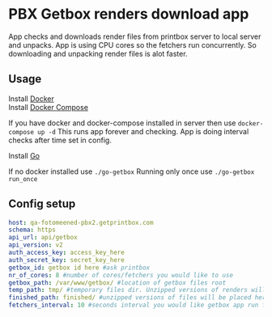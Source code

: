 # PBX Getbox renders download app

App checks and downloads render files from printbox server to local server and unpacks.
App is using CPU cores so the fetchers run concurrently. So downloading and unpacking render files is alot faster.

## Usage


Install [Docker](https://docs.docker.com/install/)  
Install [Docker Compose](https://docs.docker.com/compose/install/)  

If you have docker and docker-compose installed in server then use ```docker-compose up -d```
This runs app forever and checking. App is doing interval checks after time set in config.

Install [Go](https://golang.org/doc/install)  

If no docker installed use ```./go-getbox```
Running only once use ```./go-getbox run_once```

## Config setup

```yml
host: qa-fotomeened-pbx2.getprintbox.com
schema: https
api_url: api/getbox
api_version: v2
auth_access_key: access_key_here
auth_secret_key: secret_key_here
getbox_id: getbox id here #ask printbox
nr_of_cores: 8 #number of cores/fetchers you would like to use
getbox_path: /var/www/getbox/ #location of getbox files root
temp_path: tmp/ #temporary files dir. Unzipped versions of renders will be downloaded here
finished_path: finished/ #unzipped versions of files will be placed here
fetchers_interval: 10 #seconds interval you would like getbox app run fetchers
```